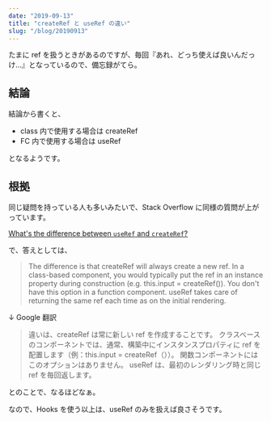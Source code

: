 ```yaml
---
date: "2019-09-13"
title: "createRef と useRef の違い"
slug: "/blog/20190913"
---
```


たまに ref を扱うときがあるのですが、毎回『あれ、どっち使えば良いんだっけ…』となっているので、備忘録がてら。

## 結論

結論から書くと、

- class 内で使用する場合は createRef
- FC 内で使用する場合は useRef

となるようです。

## 根拠

同じ疑問を持っている人も多いみたいで、Stack Overflow に同様の質問が上がっています。

[What's the difference between `useRef` and `createRef`?](https://stackoverflow.com/questions/54620698/whats-the-difference-between-useref-and-createref)

で、答えとしては、

> The difference is that createRef will always create a new ref.
> In a class-based component, you would typically put the ref in an instance property during construction (e.g. this.input = createRef()).
> You don't have this option in a function component.
> useRef takes care of returning the same ref each time as on the initial rendering.

↓ Google 翻訳

> 違いは、createRef は常に新しい ref を作成することです。
> クラスベースのコンポーネントでは、通常、構築中にインスタンスプロパティに ref を配置します（例：this.input = createRef（））。
> 関数コンポーネントにはこのオプションはありません。
> useRef は、最初のレンダリング時と同じ ref を毎回返します。

とのことで、なるほどなぁ。

なので、Hooks を使う以上は、useRef のみを扱えば良さそうです。
